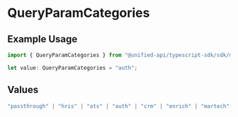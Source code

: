 # QueryParamCategories

## Example Usage

```typescript
import { QueryParamCategories } from "@unified-api/typescript-sdk/sdk/models/operations";

let value: QueryParamCategories = "auth";
```

## Values

```typescript
"passthrough" | "hris" | "ats" | "auth" | "crm" | "enrich" | "martech" | "ticketing" | "uc" | "accounting" | "storage" | "commerce" | "payment" | "genai" | "messaging" | "kms" | "task" | "scim" | "lms" | "repo" | "metadata" | "calendar"
```